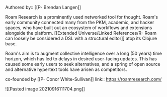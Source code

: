 Authored by:: [[P- Brendan Langen]]

Roam Research is a prominently used networked tool for thought. Roam's early community connected many from the PKM, academic, and hacker spaces, who have built out an ecosystem of workflows and extensions alongside the platform. [[Extended Universe/Linked References/R- Roam can loosely be considered a DSL with a structural editor]] atop its Clojure base. 

Roam's aim is to augment collective intelligence over a long (50 years) time horizon, which has led to delays in desired user-facing updates. This has caused some early users to seek alternatives, and a spring of open source and alternative hypertext tools have arisen as competitors. 

co-founded by [[P- Conor White-Sullivan]] 
link:: https://roamresearch.com/

![[Pasted image 20210916111704.png]]